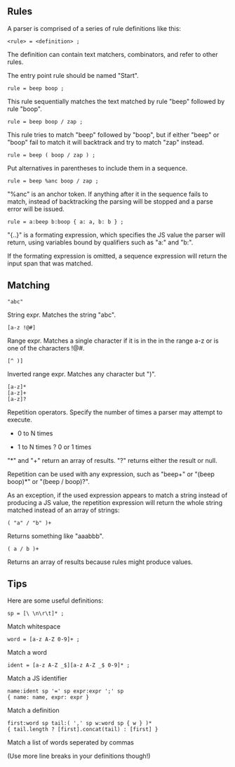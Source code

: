 ## Rules

A parser is comprised of a series of rule definitions like this:

    <rule> = <definition> ;

The definition can contain text matchers, combinators, and refer to other rules.

The entry point rule should be named "Start".

    rule = beep boop ;

This rule sequentially matches the text matched by rule "beep" followed by rule "boop".

    rule = beep boop / zap ;

This rule tries to match "beep" followed by "boop", but if either "beep" or "boop" fail to match it will backtrack and try to match "zap" instead.

    rule = beep ( boop / zap ) ;

Put alternatives in parentheses to include them in a sequence.

    rule = beep %anc boop / zap ;

"%anc" is an anchor token. If anything after it in the sequence fails to match, instead of backtracking the parsing will be stopped and a parse error will be issued.

    rule = a:beep b:boop { a: a, b: b } ;

"{..}" is a formating expression, which specifies the JS value the parser will return, using variables bound by qualifiers such as "a:" and "b:".

If the formating expression is omitted, a sequence expression will return the input span that was matched.


## Matching

    "abc"

String expr. Matches the string "abc".

    [a-z !@#]

Range expr. Matches a single character if it is in the in the range a-z or is one of the characters !@#.

    [^ )]

Inverted range expr. Matches any character but ")".

    [a-z]*
    [a-z]+
    [a-z]?

Repetition operators. Specify the number of times a parser may attempt to execute.
* 0 to N times
+ 1 to N times
? 0 or 1 times

"*" and "+" return an array of results. "?" returns either the result or null.

Repetition can be used with any expression, such as "beep+" or "(beep boop)*" or "(beep / boop)?".

As an exception, if the used expression appears to match a string instead of producing a JS value, the repetition expression will return the whole string matched instead of an array of strings:

    ( "a" / "b" )+

Returns something like "aaabbb".

    ( a / b )+

Returns an array of results because rules might produce values.


## Tips

Here are some useful definitions:

    sp = [\ \n\r\t]* ;

Match whitespace

    word = [a-z A-Z 0-9]+ ;

Match a word

    ident = [a-z A-Z _$][a-z A-Z _$ 0-9]* ;

Match a JS identifier

    name:ident sp '=' sp expr:expr ';' sp
    { name: name, expr: expr }

Match a definition

    first:word sp tail:( ',' sp w:word sp { w } )*
    { tail.length ? [first].concat(tail) : [first] }

Match a list of words seperated by commas

(Use more line breaks in your definitions though!)

